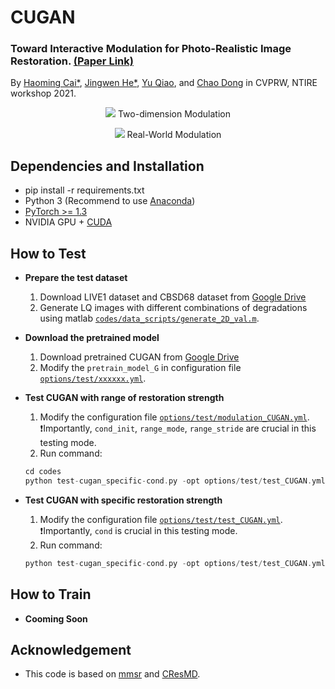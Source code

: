 # CUGAN

### Toward Interactive Modulation for Photo-Realistic Image Restoration. [(Paper Link)](https://openaccess.thecvf.com/content/CVPR2021W/NTIRE/html/Cai_Toward_Interactive_Modulation_for_Photo-Realistic_Image_Restoration_CVPRW_2021_paper.html)
By [Haoming Cai*](https://scholar.google.com/citations?user=mePn76IAAAAJ&hl=en), [Jingwen He*](https://scholar.google.com/citations?hl=en&user=GUxrycUAAAAJ&view_op=list_works&sortby=pubdate), [Yu Qiao](http://mmlab.siat.ac.cn/yuqiao/), and [Chao Dong](https://scholar.google.com.hk/citations?user=OSDCB0UAAAAJ&hl=en) in CVPRW, NTIRE workshop 2021.

<p align="center"> 
  
  <img src="figures/modulation.png">
  Two-dimension Modulation
  
</p>

<p align="center">

  <img src="figures/modulation_real.png">
  Real-World Modulation

</p>

## Dependencies and Installation
- pip install -r requirements.txt
- Python 3 (Recommend to use [Anaconda](https://www.anaconda.com/download/#linux))
- [PyTorch >= 1.3](https://pytorch.org/)
- NVIDIA GPU + [CUDA](https://developer.nvidia.com/cuda-downloads)


## How to Test
- **Prepare the test dataset**
	1. Download LIVE1 dataset and CBSD68 dataset from [Google Drive](https://drive.google.com/drive/folders/1-ye2s6og03jHh5A0cjtINpOUickJEra0?usp=sharing)
	1. Generate LQ images with different combinations of degradations using matlab [`codes/data_scripts/generate_2D_val.m`](codes/data_scripts/generate_2D_val.m).


- **Download the pretrained model**
	1. Download pretrained CUGAN from [Google Drive](https://drive.google.com/drive/folders/11NjU4ov7g6dU0DK5ldt43TIZKBmXFSi9?usp=sharing)
	1. Modify the `pretrain_model_G` in configuration file [`options/test/xxxxxx.yml`]().


- **Test CUGAN with range of restoration strength**
	1. Modify the configuration file [`options/test/modulation_CUGAN.yml`](codes/options/test/modulation_CUGAN.yml). ❗️Importantly, `cond_init`, `range_mode`, `range_stride` are crucial in this testing mode.
	1. Run command:
	```c++
	cd codes
	python test-cugan_specific-cond.py -opt options/test/test_CUGAN.yml
	```
- **Test CUGAN with specific restoration strength**
	1. Modify the configuration file [`options/test/test_CUGAN.yml`](codes/options/test/test_CUGAN.yml). ❗️Importantly, `cond` is crucial in this testing mode.
	1. Run command:
	```c++
	python test-cugan_specific-cond.py -opt options/test/test_CUGAN.yml
	```

## How to Train
- **Cooming Soon**


## Acknowledgement

- This code is based on [mmsr](https://github.com/open-mmlab/mmsr) and [CResMD](https://github.com/hejingwenhejingwen/CResMD).